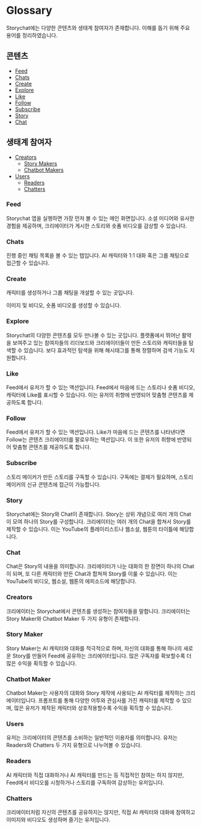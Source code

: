 # Glossary

Storychat에는 다양한 콘텐츠와 생태계 참여자가 존재합니다. 이해를 돕기 위해 주요 용어를 정리하였습니다.

## 콘텐츠

* [Feed](glossary.md#feed)
* [Chats](glossary.md#chats)
* [Create](glossary.md#create)
* [Explore](glossary.md#explore)
* [Like](glossary.md#like)
* [Follow](glossary.md#follow)
* [Subscribe](glossary.md#subscribe)
* [Story](glossary.md#story)
* [Chat](glossary.md#chat)

## 생태계 참여자

* [Creators](glossary.md#creators)
  * [Story Makers](glossary.md#story-maker)
  * [Chatbot Makers](glossary.md#chatbot-maker)
* [Users](glossary.md#users)
  * [Readers](glossary.md#readers)
  * [Chatters](glossary.md#chatters)



### Feed

Storychat 앱을 실행하면 가장 먼저 볼 수 있는 메인 화면입니다. 소셜 미디어와 유사한 경험을 제공하며, 크리에이터가 게시한 스토리와 숏폼 비디오를 감상할 수 있습니다.



### Chats

진행 중인 채팅 목록을 볼 수 있는 탭입니다. AI 캐릭터와 1:1 대화 혹은 그룹 채팅으로 접근할 수 있습니다.



### Create

캐릭터를 생성하거나 그룹 채팅을 개설할 수 있는 곳입니다.

이미지 및 비디오, 숏폼 비디오를 생성할 수 있습니다.



### Explore

Storychat의 다양한 콘텐츠를 모두 만나볼 수 있는 곳입니다. 플랫폼에서 뛰어난 활약을 보여주고 있는 참여자들의 리더보드와 크리에이터들이 만든 스토리와 캐릭터들을 탐색할 수 있습니다. 보다 효과적인 탐색을 위해 해시태그를 통해 정렬하며 검색 기능도 지원합니다.



### Like

Feed에서 유저가 할 수 있는 액션입니다. Feed에서 마음에 드는 스토리나 숏폼 비디오, 캐릭터에 Like를 표시할 수 있습니다. 이는 유저의 취향에 반영되어 맞춤형 콘텐츠를 제공하도록 합니다.



### Follow

Feed에서 유저가 할 수 있는 액션입니다. Like가 마음에 드는 콘텐츠를 나타낸다면 Follow는 콘텐츠 크리에이터를 팔로우하는 액션입니다. 이 또한 유저의 취향에 반영되어 맞춤형 콘텐츠를 제공하도록 합니다.



### Subscribe

스토리 메이커가 만든 스토리를 구독할 수 있습니다. 구독에는 결제가 필요하며, 스토리 메이커의 신규 콘텐츠에 접근이 가능합니다.



### Story

Storychat에는 Story와 Chat이 존재합니다. Story는 상위 개념으로 여러 개의 Chat이 모여 하나의 Story를 구성합니다. 크리에이터는 여러 개의 Chat을 합쳐서 Story를 제작할 수 있습니다. 이는 YouTube의 플레이리스트나 웹소설, 웹툰의 타이틀에 해당합니다.



### Chat

Chat은 Story의 내용을 의미합니다. 크리에이터가 나눈 대화의 한 장면이 하나의 Chat이 되며, 또 다른 캐릭터와 만든 Chat과 합쳐져 Story를 이룰 수 있습니다. 이는 YouTube의 비디오, 웹소설, 웹툰의 에피소드에 해당합니다.



### Creators

크리에이터는 Storychat에서 콘텐츠를 생성하는 참여자들을 말합니다. 크리에이터는 Story Maker와 Chatbot Maker 두 가지 유형이 존재합니다.



### Story Maker

Story Maker는 AI 캐릭터와 대화를 적극적으로 하며, 자신의 대화를 통해 하나의 새로운 Story를 만들어 Feed에 공유하는 크리에이터입니다. 많은 구독자를 확보할수록 더 많은 수익을 획득할 수 있습니다.



### Chatbot Maker

Chatbot Maker는 사용자의 대화와 Story 제작에 사용되는 AI 캐릭터를 제작하는 크리에이터입니다. 프롬프트를 통해 다양한 어투와 관심사를 가진 캐릭터를 제작할 수 있으며, 많은 유저가 제작된 캐릭터와 상호작용할수록 수익을 획득할 수 있습니다.



### Users

유저는 크리에이터의 콘텐츠를 소비하는 일반적인 이용자를 의미합니다. 유저는 Readers와 Chatters 두 가지 유형으로 나누어볼 수 있습니다.



### Readers

AI 캐릭터와 직접 대화하거나 AI 캐릭터를 만드는 등 직접적인 참여는 하지 않지만, Feed에서 비디오를 시청하거나 스토리를 구독하여 감상하는 유저입니다.



### Chatters

크리에이터처럼 자신의 콘텐츠를 공유하지는 않지만, 직접 AI 캐릭터와 대화에 참여하고 이미지와 비디오도 생성하며 즐기는 유저입니다.



